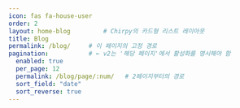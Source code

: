 ```yaml
---
icon: fas fa-house-user
order: 2
layout: home-blog         # Chirpy의 카드형 리스트 레이아웃
title: Blog
permalink: /blog/     # 이 페이지의 고정 경로
pagination:           # ← v2는 '해당 페이지'에서 활성화를 명시해야 함
  enabled: true
  per_page: 12
  permalink: /blog/page/:num/   # 2페이지부터의 경로
  sort_field: "date"
  sort_reverse: true
---
```

